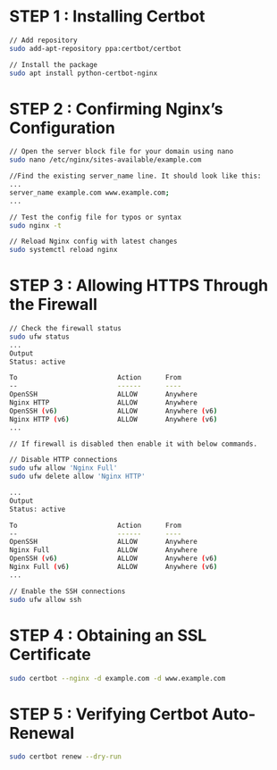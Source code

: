 # STEP 1 : Installing Certbot
```bash
// Add repository
sudo add-apt-repository ppa:certbot/certbot

// Install the package
sudo apt install python-certbot-nginx
```

# STEP 2 : Confirming Nginx’s Configuration
```bash
// Open the server block file for your domain using nano
sudo nano /etc/nginx/sites-available/example.com

//Find the existing server_name line. It should look like this:
...
server_name example.com www.example.com;
...

// Test the config file for typos or syntax
sudo nginx -t

// Reload Nginx config with latest changes
sudo systemctl reload nginx
```

# STEP 3 : Allowing HTTPS Through the Firewall
```bash
// Check the firewall status
sudo ufw status
...
Output
Status: active

To                         Action      From
--                         ------      ----
OpenSSH                    ALLOW       Anywhere                  
Nginx HTTP                 ALLOW       Anywhere                  
OpenSSH (v6)               ALLOW       Anywhere (v6)             
Nginx HTTP (v6)            ALLOW       Anywhere (v6)
...

// If firewall is disabled then enable it with below commands.

// Disable HTTP connections
sudo ufw allow 'Nginx Full'
sudo ufw delete allow 'Nginx HTTP'

...
Output
Status: active

To                         Action      From
--                         ------      ----
OpenSSH                    ALLOW       Anywhere
Nginx Full                 ALLOW       Anywhere
OpenSSH (v6)               ALLOW       Anywhere (v6)
Nginx Full (v6)            ALLOW       Anywhere (v6)
...

// Enable the SSH connections
sudo ufw allow ssh
```

# STEP 4 : Obtaining an SSL Certificate
```bash
sudo certbot --nginx -d example.com -d www.example.com
```

# STEP 5 : Verifying Certbot Auto-Renewal
```bash
sudo certbot renew --dry-run

```
